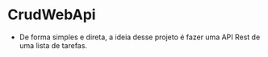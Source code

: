 # CrudWebApi
- De forma simples e direta, a ideia desse projeto é fazer uma API Rest de uma lista de tarefas.
